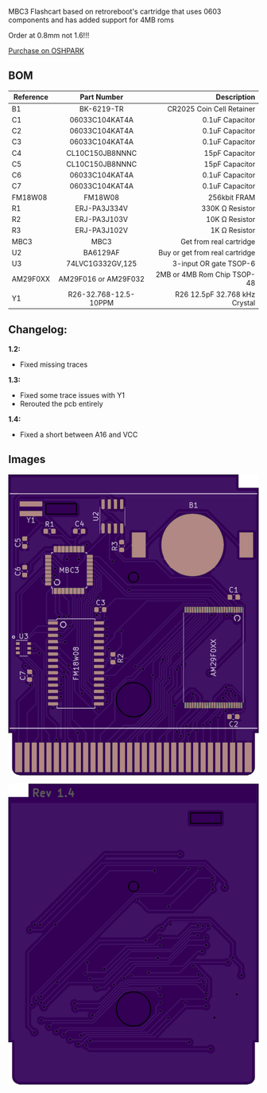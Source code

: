 MBC3 Flashcart based on retroreboot's cartridge that uses 0603 components and has added support for 4MB roms

Order at 0.8mm not 1.6!!!

[Purchase on OSHPARK](https://oshpark.com/shared_projects/EnzTOV2u)

## BOM

| Reference        | Part Number           | Description  |
| ------------- |:-------------:| -----:|
| B1 | BK-6219-TR | CR2025 Coin Cell Retainer |
| C1 | 06033C104KAT4A | 0.1uF Capacitor |
| C2 | 06033C104KAT4A | 0.1uF Capacitor |
| C3 | 06033C104KAT4A | 0.1uF Capacitor |
| C4 | CL10C150JB8NNNC | 15pF Capacitor |
| C5 | CL10C150JB8NNNC | 15pF Capacitor |
| C6 | 06033C104KAT4A | 0.1uF Capacitor |
| C7 | 06033C104KAT4A | 0.1uF Capacitor |
| FM18W08 | FM18W08 | 256kbit FRAM |
| R1 | ERJ-PA3J334V | 330K Ω Resistor |
| R2 | ERJ-PA3J103V | 10K Ω Resistor |
| R3 | ERJ-PA3J102V | 1K Ω Resistor |
| MBC3 | MBC3 | Get from real cartridge |
| U2 | BA6129AF | Buy or get from real cartridge |
| U3 | 74LVC1G332GV,125 | 3-input OR gate TSOP-6 |
| AM29F0XX | AM29F016 or AM29F032 | 2MB or 4MB Rom Chip TSOP-48 |
| Y1 | R26-32.768-12.5-10PPM | R26 12.5pF 32.768 kHz Crystal |

## Changelog:

**1.2:**
- Fixed missing traces

**1.3:**
- Fixed some trace issues with Y1
- Rerouted the pcb entirely

**1.4:**
- Fixed a short between A16 and VCC


## Images

![Front](front.png)


![Back](back.png)
